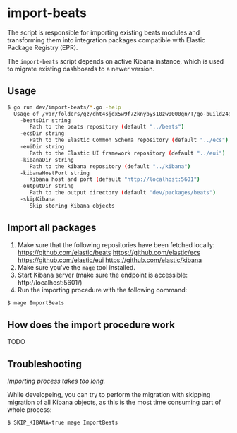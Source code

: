 # import-beats

The script is responsible for importing existing beats modules and transforming
them into integration packages compatible with Elastic Package Registry (EPR).

The `import-beats` script depends on active Kibana instance, which is used to
migrate existing dashboards to a newer version.

## Usage

```bash
$ go run dev/import-beats/*.go -help
  Usage of /var/folders/gz/dht4sjdx5w9f72knybys10zw0000gn/T/go-build249388773/b001/exe/agent:
    -beatsDir string
       Path to the beats repository (default "../beats")
    -ecsDir string
       Path to the Elastic Common Schema repository (default "../ecs")
    -euiDir string
       Path to the Elastic UI framework repository (default "../eui")
    -kibanaDir string
       Path to the kibana repository (default "../kibana")
    -kibanaHostPort string
       Kibana host and port (default "http://localhost:5601")
    -outputDir string
       Path to the output directory (default "dev/packages/beats")
    -skipKibana
       Skip storing Kibana objects
```

## Import all packages

1. Make sure that the following repositories have been fetched locally:
https://github.com/elastic/beats
https://github.com/elastic/ecs
https://github.com/elastic/eui
https://github.com/elastic/kibana
2. Make sure you've the `mage` tool installed.
3. Start Kibana server (make sure the endpoint is accessible: http://localhost:5601/)
4. Run the importing procedure with the following command:

```bash
$ mage ImportBeats
```

## How does the import procedure work

TODO

## Troubleshooting

*Importing process takes too long.*

While developeing, you can try to perform the migration with skipping migration of all Kibana objects,
as this is the most time consuming part of whole process:

```bash
$ SKIP_KIBANA=true mage ImportBeats
```

